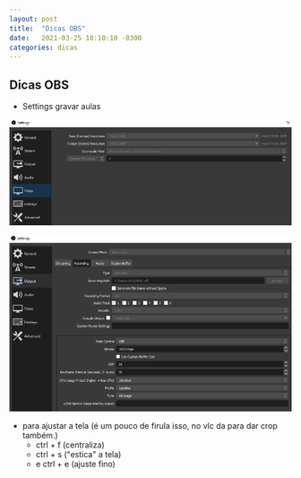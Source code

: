 ```yaml
---
layout: post
title:  "Dicas OBS"
date:   2021-03-25 10:10:10 -0300
categories: dicas
---
```


## Dicas OBS

* Settings gravar aulas

![](..\arquivosPosts\obsfiles\a.png)

![](..\arquivosPosts\obsfiles\b.png)


* para ajustar a tela (é um pouco de firula isso, no vlc da para dar crop também.)
    * ctrl + f (centraliza)
    * ctrl + s ("estica" a tela)
    * e ctrl + e (ajuste fino)

